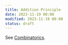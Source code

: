 ```yaml
---
title: Addition Principle
date: 2023-11-19 00:00
modified: 2023-11-19 00:00
status: draft
---
```


See [Combinatorics](combinatorics.md).
